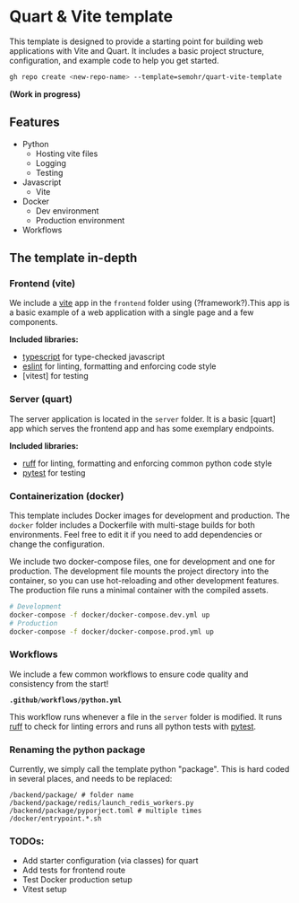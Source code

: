 # Quart & Vite template

This template is designed to provide a starting point for building web applications with Vite and Quart. It includes a basic project structure, configuration, and example code to help you get started.

```sh
gh repo create <new-repo-name> --template=semohr/quart-vite-template
```

**(Work in progress)**

## Features

- Python
    - Hosting vite files
    - Logging
    - Testing
- Javascript
    - Vite
- Docker
    - Dev environment 
    - Production environment
- Workflows

## The template in-depth

### Frontend (vite)

We include a [vite] app in the `frontend` folder using (?framework?).This app is a basic example of a web application with a single page and a few components.

**Included libraries:**

- [typescript] for type-checked javascript 
- [eslint] for linting, formatting and enforcing code style
- [vitest] for testing

### Server (quart)

The server application is located in the `server` folder. It is a basic [quart] app which serves the frontend app and has some exemplary endpoints. 

**Included libraries:**

- [ruff] for linting, formatting and enforcing common python code style
- [pytest] for testing

### Containerization (docker)

This template includes Docker images for development and production. The `docker` folder includes a Dockerfile with multi-stage builds for both environments. Feel free to edit it if you need to add dependencies or change the configuration.

We include two docker-compose files, one for development and one for production. The development file mounts the project directory into the container, so you can use hot-reloading and other development features. The production file runs a minimal container with the compiled assets.

```bash
# Development
docker-compose -f docker/docker-compose.dev.yml up
# Production
docker-compose -f docker/docker-compose.prod.yml up
```

### Workflows

We include a few common workflows to ensure code quality and consistency from the start!

**`.github/workflows/python.yml`**

This workflow runs whenever a file in the `server` folder is modified. It runs [ruff] to check for linting errors and runs all python tests with [pytest].


### Renaming the python package

Currently, we simply call the template python "package".
This is hard coded in several places, and needs to be replaced:

```
/backend/package/ # folder name
/backend/package/redis/launch_redis_workers.py
/backend/package/pyporject.toml # multiple times
/docker/entrypoint.*.sh
```

### TODOs:

- Add starter configuration (via classes) for quart
- Add tests for frontend route 
- Test Docker production setup
- Vitest setup

[ruff]: https://docs.astral.sh/ruff/
[pytest]: https://docs.pytest.org/
[typescript]: https://www.typescriptlang.org/
[vite]: https://vitest.dev/
[eslint]: https://eslint.org/
